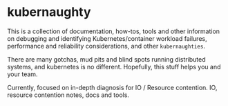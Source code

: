 # kubernaughty

This is a collection of documentation, how-tos, tools and other information on
debugging and identifying Kubernetes/container workload failures, performance
and reliability considerations, and other `kubernaughties`.

There are many gotchas, mud pits and blind spots running distributed systems,
and kubernetes is no different. Hopefully, this stuff helps you and your
team.

Currently, focused on in-depth diagnosis for IO / Resource contention.
IO, resource contention notes, docs and tools.

